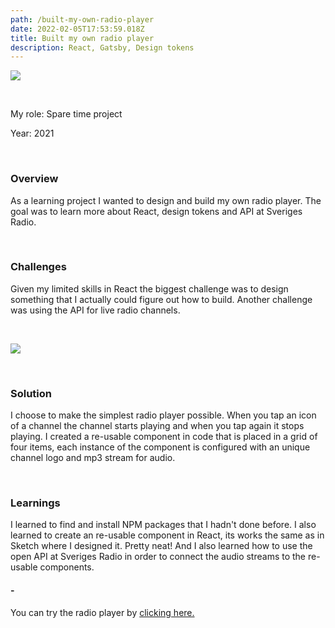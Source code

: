 ```yaml
---
path: /built-my-own-radio-player
date: 2022-02-05T17:53:59.018Z
title: Built my own radio player
description: React, Gatsby, Design tokens
---
```

![](https://www.jakobmagnusson.se/assets/radio-01.png)

<br />

My role: Spare time project

Year: 2021

<br />

### Overview

As a learning project I wanted to design and build my own radio player. The goal was to learn more about React, design tokens and API at Sveriges Radio.

<br />

### Challenges

Given my limited skills in React the biggest challenge was to design something that I actually could figure out how to build. Another challenge was using the API for live radio channels.

<br />

![](https://www.jakobmagnusson.se/assets/radio-02.png)

<br />

### Solution

I choose to make the simplest radio player possible. When you tap an icon of a channel the channel starts playing and when you tap again it stops playing. I created a re-usable component in code that is placed in a grid of four items, each instance of the component is configured with an unique channel logo and mp3 stream for audio.

<br />

### Learnings

I learned to find and install NPM packages that I hadn't done before. I also learned to create an re-usable component in React, its works the same as in Sketch where I designed it. Pretty neat! And I also learned how to use the open API at Sveriges Radio in order to connect the audio streams to the re-usable components.

#### \-

You can try the radio player by [clicking here.](https://enkelradio.netlify.app/)